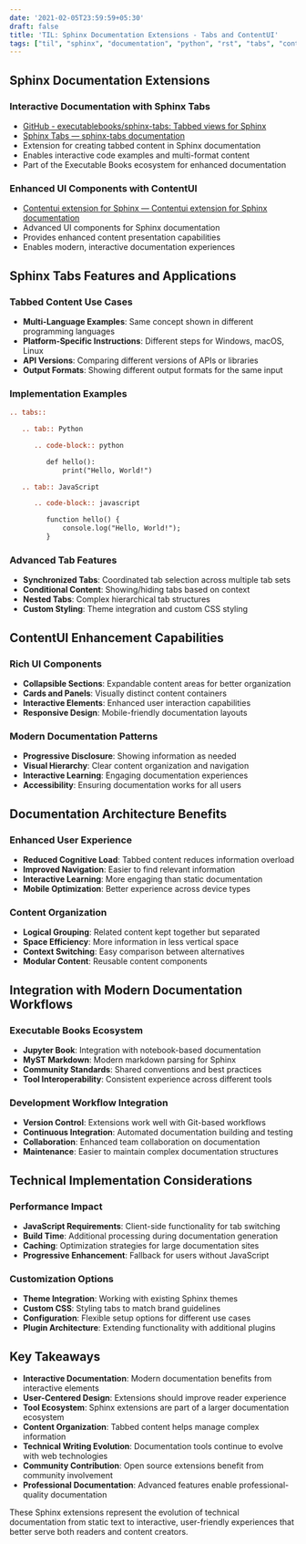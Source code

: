 ```yaml
---
date: '2021-02-05T23:59:59+05:30'
draft: false
title: 'TIL: Sphinx Documentation Extensions - Tabs and ContentUI'
tags: ["til", "sphinx", "documentation", "python", "rst", "tabs", "contentui", "documentation-tools", "technical-writing"]
---
```


## Sphinx Documentation Extensions

### Interactive Documentation with Sphinx Tabs
- [GitHub - executablebooks/sphinx-tabs: Tabbed views for Sphinx](https://github.com/executablebooks/sphinx-tabs)
- [Sphinx Tabs — sphinx-tabs documentation](https://sphinx-tabs.readthedocs.io/en/latest/)
- Extension for creating tabbed content in Sphinx documentation
- Enables interactive code examples and multi-format content
- Part of the Executable Books ecosystem for enhanced documentation

### Enhanced UI Components with ContentUI
- [Contentui extension for Sphinx — Contentui extension for Sphinx documentation](https://sphinxcontrib-contentui.readthedocs.io/en/latest/)
- Advanced UI components for Sphinx documentation
- Provides enhanced content presentation capabilities
- Enables modern, interactive documentation experiences

## Sphinx Tabs Features and Applications

### Tabbed Content Use Cases
- **Multi-Language Examples**: Same concept shown in different programming languages
- **Platform-Specific Instructions**: Different steps for Windows, macOS, Linux
- **API Versions**: Comparing different versions of APIs or libraries
- **Output Formats**: Showing different output formats for the same input

### Implementation Examples
```rst
.. tabs::

   .. tab:: Python

      .. code-block:: python

         def hello():
             print("Hello, World!")

   .. tab:: JavaScript

      .. code-block:: javascript

         function hello() {
             console.log("Hello, World!");
         }
```

### Advanced Tab Features
- **Synchronized Tabs**: Coordinated tab selection across multiple tab sets
- **Conditional Content**: Showing/hiding tabs based on context
- **Nested Tabs**: Complex hierarchical tab structures
- **Custom Styling**: Theme integration and custom CSS styling

## ContentUI Enhancement Capabilities

### Rich UI Components
- **Collapsible Sections**: Expandable content areas for better organization
- **Cards and Panels**: Visually distinct content containers
- **Interactive Elements**: Enhanced user interaction capabilities
- **Responsive Design**: Mobile-friendly documentation layouts

### Modern Documentation Patterns
- **Progressive Disclosure**: Showing information as needed
- **Visual Hierarchy**: Clear content organization and navigation
- **Interactive Learning**: Engaging documentation experiences
- **Accessibility**: Ensuring documentation works for all users

## Documentation Architecture Benefits

### Enhanced User Experience
- **Reduced Cognitive Load**: Tabbed content reduces information overload
- **Improved Navigation**: Easier to find relevant information
- **Interactive Learning**: More engaging than static documentation
- **Mobile Optimization**: Better experience across device types

### Content Organization
- **Logical Grouping**: Related content kept together but separated
- **Space Efficiency**: More information in less vertical space
- **Context Switching**: Easy comparison between alternatives
- **Modular Content**: Reusable content components

## Integration with Modern Documentation Workflows

### Executable Books Ecosystem
- **Jupyter Book**: Integration with notebook-based documentation
- **MyST Markdown**: Modern markdown parsing for Sphinx
- **Community Standards**: Shared conventions and best practices
- **Tool Interoperability**: Consistent experience across different tools

### Development Workflow Integration
- **Version Control**: Extensions work well with Git-based workflows
- **Continuous Integration**: Automated documentation building and testing
- **Collaboration**: Enhanced team collaboration on documentation
- **Maintenance**: Easier to maintain complex documentation structures

## Technical Implementation Considerations

### Performance Impact
- **JavaScript Requirements**: Client-side functionality for tab switching
- **Build Time**: Additional processing during documentation generation
- **Caching**: Optimization strategies for large documentation sites
- **Progressive Enhancement**: Fallback for users without JavaScript

### Customization Options
- **Theme Integration**: Working with existing Sphinx themes
- **Custom CSS**: Styling tabs to match brand guidelines
- **Configuration**: Flexible setup options for different use cases
- **Plugin Architecture**: Extending functionality with additional plugins

## Key Takeaways

- **Interactive Documentation**: Modern documentation benefits from interactive elements
- **User-Centered Design**: Extensions should improve reader experience
- **Tool Ecosystem**: Sphinx extensions are part of a larger documentation ecosystem
- **Content Organization**: Tabbed content helps manage complex information
- **Technical Writing Evolution**: Documentation tools continue to evolve with web technologies
- **Community Contribution**: Open source extensions benefit from community involvement
- **Professional Documentation**: Advanced features enable professional-quality documentation

These Sphinx extensions represent the evolution of technical documentation from static text to interactive, user-friendly experiences that better serve both readers and content creators.